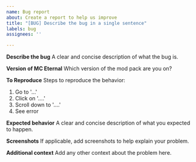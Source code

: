 ```yaml
---
name: Bug report
about: Create a report to help us improve
title: "[BUG] Describe the bug in a single sentence"
labels: bug
assignees: ''

---
```


**Describe the bug**
A clear and concise description of what the bug is.

**Version of MC Eternal**
Which version of the mod pack are you on?

**To Reproduce**
Steps to reproduce the behavior:
1. Go to '...'
2. Click on '....'
3. Scroll down to '....'
4. See error

**Expected behavior**
A clear and concise description of what you expected to happen.

**Screenshots**
If applicable, add screenshots to help explain your problem.

**Additional context**
Add any other context about the problem here.
